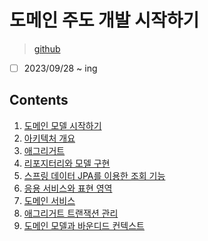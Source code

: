 # 도메인 주도 개발 시작하기

> [github](https://github.com/madvirus/ddd-start2)

- [ ] 2023/09/28 ~ ing

## Contents

1. [도메인 모델 시작하기](./chapter01.md)
2. [아키텍처 개요](./chapter02.md)
3. [애그리거트](./chapter03.md)
4. [리포지터리와 모델 구현](./chapter04.md)
5. [스프링 데이터 JPA를 이용한 조회 기능](./chapter05.md)
6. [응용 서비스와 표현 영역](./chapter06.md)
7. [도메인 서비스](./chapter07.md)
8. [애그리거트 트랜잭션 관리](./chapter08.md)
9. [도메인 모델과 바운디드 컨텍스트](./chapter09.md)
